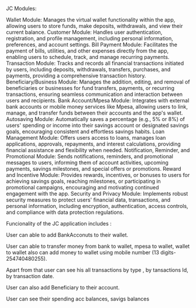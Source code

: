 JC Modules:

Wallet Module: Manages the virtual wallet functionality within the app, allowing users to store funds, make deposits, withdrawals, and view their current balance.
Customer Module: Handles user authentication, registration, and profile management, including personal information, preferences, and account settings.
Bill Payment Module: Facilitates the payment of bills, utilities, and other expenses directly from the app, enabling users to schedule, track, and manage recurring payments.
Transaction Module: Tracks and records all financial transactions initiated by users, including deposits, withdrawals, transfers, purchases, and payments, providing a comprehensive transaction history.
Beneficiary/Business Module: Manages the addition, editing, and removal of beneficiaries or businesses for fund transfers, payments, or recurring transactions, ensuring seamless communication and interaction between users and recipients.
Bank Account/Mpesa Module: Integrates with external bank accounts or mobile money services like Mpesa, allowing users to link, manage, and transfer funds between their accounts and the app's wallet.
Autosaving Module: Automatically saves a percentage (e.g., 5% or 8%) of users' spending or income into their savings account or designated savings goals, encouraging consistent and effortless savings habits.
Loan Management Module: Offers users access to loans, manages loan applications, approvals, repayments, and interest calculations, providing financial assistance and flexibility when needed.
Notification, Reminder, and Promotional Module: Sends notifications, reminders, and promotional messages to users, informing them of account activities, upcoming payments, savings milestones, and special offers or promotions.
Reward and Incentive Module: Provides rewards, incentives, or bonuses to users for achieving savings goals, reaching milestones, or participating in promotional campaigns, encouraging and motivating continued engagement with the app.
Security and Privacy Module: Implements robust security measures to protect users' financial data, transactions, and personal information, including encryption, authentication, access controls, and compliance with data protection regulations.

Funcionality of the JC application includes :

User can able to add BankAcconuts to their wallet.

User can able to transfer money from bank to wallet, mpesa to wallet, wallet to wallet also can add money to wallet using mobile number (13 digits- 254740480255).

Apart from that user can see his all transactions by type , by tansactions Id, by transaction date.

User can also add Beneficiary to their account.

User can see their spending acc balances, savigs balances
